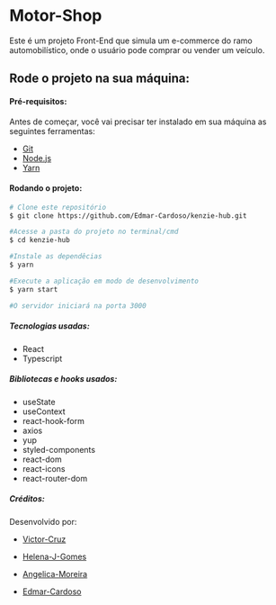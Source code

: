 # Motor-Shop

Este é um projeto Front-End que simula um e-commerce do ramo automobilístico, onde o usuário pode comprar ou vender um veículo.

## Rode o projeto na sua máquina:

#### Pré-requisitos:

Antes de começar, você vai precisar ter instalado em sua máquina as seguintes ferramentas:

- [Git](https://git-scm.com/downloads)
- [Node.js](https://nodejs.org/en/download/)
- [Yarn](https://classic.yarnpkg.com/en/docs/install#windows-stable)

#### Rodando o projeto:

```bash
# Clone este repositório
$ git clone https://github.com/Edmar-Cardoso/kenzie-hub.git

#Acesse a pasta do projeto no terminal/cmd
$ cd kenzie-hub

#Instale as dependêcias
$ yarn

#Execute a aplicação em modo de desenvolvimento
$ yarn start

#O servidor iniciará na porta 3000
```

##### Tecnologias usadas:

- React
- Typescript

##### Bibliotecas e hooks usados:

- useState
- useContext
- react-hook-form
- axios
- yup
- styled-components
- react-dom
- react-icons
- react-router-dom

##### Créditos:

Desenvolvido por:

- [Victor-Cruz](https://github.com/VictrCruz312)

- [Helena-J-Gomes](https://github.com/heju1958)

- [Angelica-Moreira](https://github.com/Angelmzm)

- [Edmar-Cardoso](https://github.com/Edmar-Cardoso)
